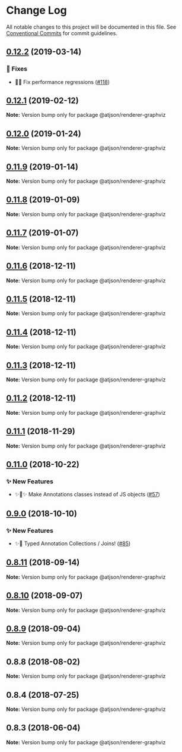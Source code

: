 # Change Log

All notable changes to this project will be documented in this file.
See [Conventional Commits](https://conventionalcommits.org) for commit guidelines.

## [0.12.2](https://github.com/CondeNast-Copilot/atjson/compare/@atjson/renderer-graphviz@0.12.1...@atjson/renderer-graphviz@0.12.2) (2019-03-14)


### 🐛 Fixes

* 🐝🚀 Fix performance regressions ([#118](https://github.com/CondeNast-Copilot/atjson/issues/118))



## [0.12.1](https://github.com/CondeNast-Copilot/atjson/compare/@atjson/renderer-graphviz@0.12.0...@atjson/renderer-graphviz@0.12.1) (2019-02-12)

**Note:** Version bump only for package @atjson/renderer-graphviz





## [0.12.0](https://github.com/CondeNast-Copilot/atjson/compare/@atjson/renderer-graphviz@0.11.9...@atjson/renderer-graphviz@0.12.0) (2019-01-24)

**Note:** Version bump only for package @atjson/renderer-graphviz





## [0.11.9](https://github.com/CondeNast-Copilot/atjson/compare/@atjson/renderer-graphviz@0.11.8...@atjson/renderer-graphviz@0.11.9) (2019-01-14)

**Note:** Version bump only for package @atjson/renderer-graphviz





## [0.11.8](https://github.com/CondeNast-Copilot/atjson/compare/@atjson/renderer-graphviz@0.11.7...@atjson/renderer-graphviz@0.11.8) (2019-01-09)

**Note:** Version bump only for package @atjson/renderer-graphviz





## [0.11.7](https://github.com/CondeNast-Copilot/atjson/compare/@atjson/renderer-graphviz@0.11.6...@atjson/renderer-graphviz@0.11.7) (2019-01-07)

**Note:** Version bump only for package @atjson/renderer-graphviz





## [0.11.6](https://github.com/CondeNast-Copilot/atjson/compare/@atjson/renderer-graphviz@0.11.5...@atjson/renderer-graphviz@0.11.6) (2018-12-11)

**Note:** Version bump only for package @atjson/renderer-graphviz





## [0.11.5](https://github.com/CondeNast-Copilot/atjson/compare/@atjson/renderer-graphviz@0.11.4...@atjson/renderer-graphviz@0.11.5) (2018-12-11)

**Note:** Version bump only for package @atjson/renderer-graphviz





## [0.11.4](https://github.com/CondeNast-Copilot/atjson/compare/@atjson/renderer-graphviz@0.11.3...@atjson/renderer-graphviz@0.11.4) (2018-12-11)

**Note:** Version bump only for package @atjson/renderer-graphviz





## [0.11.3](https://github.com/CondeNast-Copilot/atjson/compare/@atjson/renderer-graphviz@0.11.2...@atjson/renderer-graphviz@0.11.3) (2018-12-11)

**Note:** Version bump only for package @atjson/renderer-graphviz





## [0.11.2](https://github.com/CondeNast-Copilot/atjson/compare/@atjson/renderer-graphviz@0.11.1...@atjson/renderer-graphviz@0.11.2) (2018-12-11)

**Note:** Version bump only for package @atjson/renderer-graphviz


## [0.11.1](https://github.com/CondeNast-Copilot/atjson/compare/@atjson/renderer-graphviz@0.11.0...@atjson/renderer-graphviz@0.11.1) (2018-11-29)

**Note:** Version bump only for package @atjson/renderer-graphviz


## [0.11.0](https://github.com/CondeNast-Copilot/atjson/compare/@atjson/renderer-graphviz@0.9.0...@atjson/renderer-graphviz@0.11.0) (2018-10-22)


### ✨ New Features

* ✨👑✨ Make Annotations classes instead of JS objects ([#57](https://github.com/CondeNast-Copilot/atjson/issues/57))


## [0.9.0](https://github.com/CondeNast-Copilot/atjson/compare/@atjson/renderer-graphviz@0.8.11...@atjson/renderer-graphviz@0.9.0) (2018-10-10)


### ✨ New Features

* ✨🤠 Typed Annotation Collections / Joins! ([#85](https://github.com/CondeNast-Copilot/atjson/issues/85))


## [0.8.11](https://github.com/CondeNast-Copilot/atjson/compare/@atjson/renderer-graphviz@0.8.10...@atjson/renderer-graphviz@0.8.11) (2018-09-14)

**Note:** Version bump only for package @atjson/renderer-graphviz


## [0.8.10](https://github.com/CondeNast-Copilot/atjson/compare/@atjson/renderer-graphviz@0.8.9...@atjson/renderer-graphviz@0.8.10) (2018-09-07)

**Note:** Version bump only for package @atjson/renderer-graphviz


## [0.8.9](https://github.com/CondeNast-Copilot/atjson/compare/@atjson/renderer-graphviz@0.8.8...@atjson/renderer-graphviz@0.8.9) (2018-09-04)

**Note:** Version bump only for package @atjson/renderer-graphviz

## 0.8.8 (2018-08-02)

**Note:** Version bump only for package @atjson/renderer-graphviz


## 0.8.4 (2018-07-25)

**Note:** Version bump only for package @atjson/renderer-graphviz


## 0.8.3 (2018-06-04)

**Note:** Version bump only for package @atjson/renderer-graphviz
